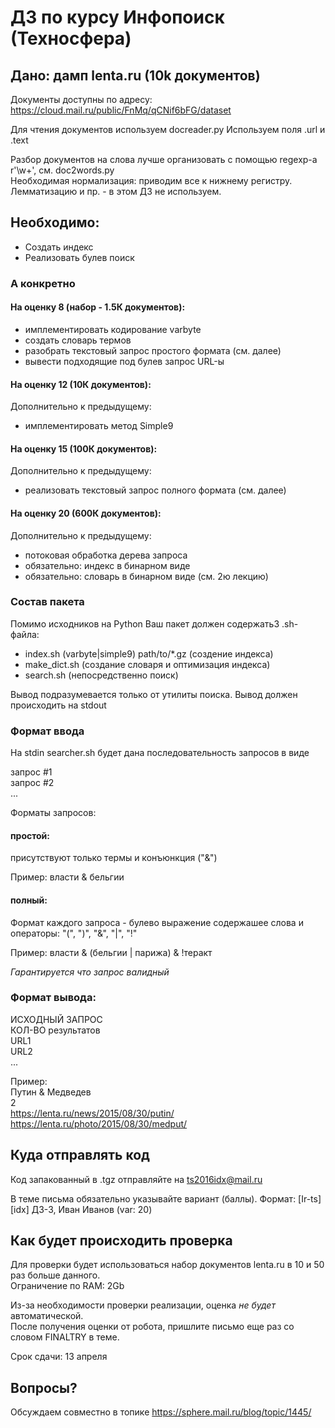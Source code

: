 # ДЗ по курсу Инфопоиск (Техносфера)

## Дано: дамп lenta.ru (10k документов)

Документы доступны по адресу: https://cloud.mail.ru/public/FnMq/qCNif6bFG/dataset

Для чтения документов используем docreader.py 
Используем поля .url и .text

Разбор документов на слова лучше организовать с помощью regexp-а r'\w+', см. doc2words.py  
Необходимая нормализация: приводим все к нижнему регистру.  
Лемматизацию и пр. - в этом ДЗ не используем.


## Необходимо:
- Создать индекс
- Реализовать булев поиск

### А конкретно

#### На оценку 8 (набор - 1.5К документов):
- имплементировать кодирование varbyte
- создать словарь термов
- разобрать текстовый запрос простого формата (см. далее)
- вывести подходящие под булев запрос URL-ы

#### На оценку 12 (10К документов):
Дополнительно к предыдущему:
- имплементировать метод Simple9

#### На оценку 15 (100К документов):
Дополнительно к предыдущему:
- реализовать текстовый запрос полного формата (см. далее)

#### На оценку 20 (600К документов):
Дополнительно к предыдущему:
- потоковая обработка дерева запроса
- обязательно: индекс в бинарном виде
- обязательно: словарь в бинарном виде (см. 2ю лекцию)

### Состав пакета

Помимо исходников на Python Ваш пакет должен содержать3 .sh-файла:

- index.sh (varbyte|simple9) path/to/\*.gz (создение индекса)
- make\_dict.sh (создание словаря и оптимизация индекса)
- search.sh (непосредственно поиск)


Вывод подразумевается только от утилиты поиска.
Вывод должен происходить на stdout

### Формат ввода

На stdin searcher.sh будет дана последовательность запросов в виде

запрос #1  
запрос #2  
...

Форматы запросов:

#### простой:
присутствуют только термы и конъюнкция ("&")

Пример: власти & бельгии

#### полный:
Формат каждого запроса - булево выражение содержашее слова и операторы: "(", ")", "&", "|", "!"

Пример: власти & (бельгии | парижа) & !теракт

*Гарантируется что запрос валидный*


### Формат вывода:
ИСХОДНЫЙ ЗАПРОС  
КОЛ-ВО результатов  
URL1  
URL2  
...

Пример:  
Путин & Медведев  
2  
https://lenta.ru/news/2015/08/30/putin/  
https://lenta.ru/photo/2015/08/30/medput/


## Куда отправлять код

Код запакованный в .tgz отправляйте на ts2016idx@mail.ru

В теме письма обязательно указывайте вариант (баллы). 
Формат: [Ir-ts] [idx] ДЗ-3, Иван Иванов (var: 20)

## Как будет происходить проверка

Для проверки будет использоваться набор документов lenta.ru в 10 и 50 раз больше данного.  
Ограничение по RAM: 2Gb

Из-за необходимости проверки реализации, оценка *не будет* автоматической.  
После получения оценки от робота, пришлите письмо еще раз со словом FINALTRY в теме.

Срок сдачи: 13 апреля  

## Вопросы?

Обсуждаем совместно в топике https://sphere.mail.ru/blog/topic/1445/
